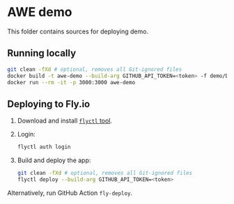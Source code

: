 # AWE demo

This folder contains sources for deploying demo.

## Running locally

```bash
git clean -fXd # optional, removes all Git-ignored files
docker build -t awe-demo --build-arg GITHUB_API_TOKEN=<token> -f demo/Dockerfile .
docker run --rm -it -p 3000:3000 awe-demo
```

## Deploying to Fly.io

1. Download and install [`flyctl`
   tool](https://fly.io/docs/getting-started/installing-flyctl/).

2. Login:

   ```bash
   flyctl auth login
   ```

3. Build and deploy the app:

   ```bash
   git clean -fXd # optional, removes all Git-ignored files
   flyctl deploy --build-arg GITHUB_API_TOKEN=<token>
   ```

Alternatively, run GitHub Action `fly-deploy`.
